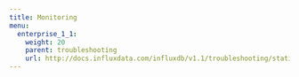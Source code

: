 ```yaml
---
title: Monitoring
menu:
  enterprise_1_1:
    weight: 20
    parent: troubleshooting
    url: http://docs.influxdata.com/influxdb/v1.1/troubleshooting/statistics/
---
```

